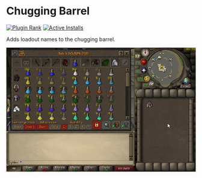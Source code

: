 # Chugging Barrel

[![Plugin Rank](https://img.shields.io/endpoint?url=https://api.runelite.net/pluginhub/shields/rank/plugin/chugging-barrel)](https://runelite.net/plugin-hub/show/chugging-barrel)
[![Active Installs](https://img.shields.io/endpoint?url=https://api.runelite.net/pluginhub/shields/installs/plugin/chugging-barrel)](https://runelite.net/plugin-hub/show/chugging-barrel)


Adds loadout names to the chugging barrel.

![](./images/demo.gif)
